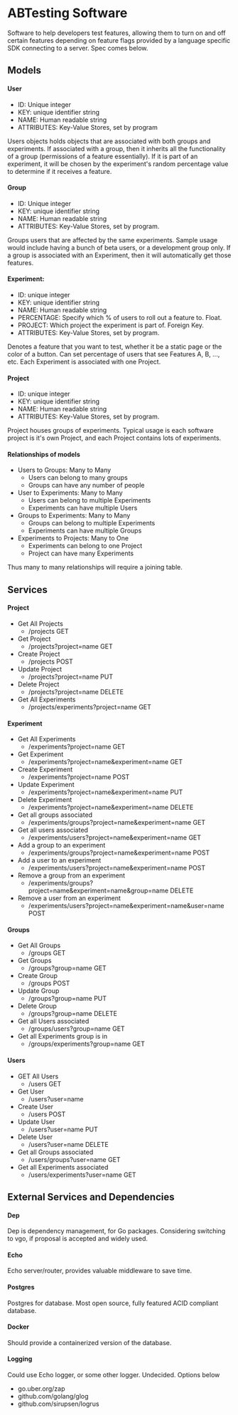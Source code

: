 # ABTesting Software

Software to help developers test features, allowing them to turn on and off 
certain features depending on feature flags provided by a language specific 
SDK connecting to a server.  Spec comes below.

## Models

#### User 
- ID: Unique integer
- KEY: unique identifier string
- NAME: Human readable string
- ATTRIBUTES: Key-Value Stores, set by program

Users objects holds objects that are associated with both groups and 
experiments.  If associated with a group, then it inherits all the functionality
of a group (permissions of a feature essentially).  If it is part of an 
experiment, it will be chosen by the experiment's random percentage value to 
determine if it receives a feature.

#### Group
- ID: Unique integer
- KEY: unique identifier string
- NAME: Human readable string
- ATTRIBUTES: Key-Value Stores, set by program.

Groups users that are affected by the same experiments.  Sample usage would 
include having a bunch of beta users, or a development group only.  If a group 
is associated with an Experiment, then it will automatically get those features.


#### Experiment: 
- ID: unique integer
- KEY: unique identifier string
- NAME: Human readable string
- PERCENTAGE: Specify which % of users to roll out a feature to.  Float.
- PROJECT: Which project the experiment is part of.  Foreign Key.
- ATTRIBUTES: Key-Value Stores, set by program.

Denotes a feature that you want to test, whether it be a static page or the 
color of a button. Can set percentage of users that see Features A, B, ..., 
etc.  Each Experiment is associated with one Project.

#### Project 
- ID: unique integer
- KEY: unique identifier string
- NAME: Human readable string
- ATTRIBUTES: Key-Value Stores, set by program.

Project houses groups of experiments.  Typical usage is each software
project is it's own Project, and each Project contains lots of experiments.

#### Relationships of models
- Users to Groups: Many to Many
    - Users can belong to many groups
    - Groups can have any number of people
- User to Experiments: Many to Many
    - Users can belong to multiple Experiments
    - Experiments can have multiple Users
- Groups to Experiments: Many to Many
    - Groups can belong to multiple Experiments
    - Experiments can have multiple Groups
- Experiments to Projects: Many to One
    - Experiments can belong to one Project
    - Project can have many Experiments

Thus many to many relationships will require a joining table.

## Services

#### Project
- Get All Projects
    - /projects GET
- Get Project
    - /projects?project=name GET 
- Create Project
    - /projects POST
- Update Project
    - /projects?project=name PUT
- Delete Project
    - /projects?project=name DELETE
- Get All Experiments
    - /projects/experiments?project=name GET

#### Experiment
- Get All Experiments
    - /experiments?project=name GET
- Get Experiment
    - /experiments?project=name&experiment=name GET
- Create Experiment
    - /experiments?project=name POST
- Update Experiment
    - /experiments?project=name&experiment=name PUT
- Delete Experiment
    - /experiments?project=name&experiment=name DELETE
- Get all groups associated
    - /experiments/groups?project=name&experiment=name GET
- Get all users associated
    - /experiments/users?project=name&experiment=name GET
- Add a group to an experiment
    - /experiments/groups?project=name&experiment=name POST
- Add a user to an experiment
    - /experiments/users?project=name&experiment=name POST
- Remove a group from an experiment
    - /experiments/groups?project=name&experiment=name&group=name DELETE
- Remove a user from an experiment
    - /experiments/users?project=name&experiment=name&user=name POST

#### Groups
- Get All Groups
    - /groups GET
- Get Groups
    - /groups?group=name GET
- Create Group
    - /groups POST
- Update Group
    - /groups?group=name PUT
- Delete Group
    - /groups?group=name DELETE
- Get all Users associated
    - /groups/users?group=name GET
- Get all Experiments group is in
    - /groups/experiments?group=name GET


#### Users
- GET All Users
    - /users GET
- Get User
    - /users?user=name
- Create User
    - /users POST
- Update User
    - /users?user=name PUT
- Delete User
    - /users?user=name DELETE
- Get all Groups associated
    - /users/groups?user=name GET
- Get all Experiments associated
    - /users/experiments?user=name GET

## External Services and Dependencies
#### Dep
Dep is dependency management, for Go packages.  Considering switching to vgo, if proposal is accepted and widely used.

#### Echo
Echo server/router, provides valuable middleware to save time.

#### Postgres
Postgres for database.  Most open source, fully featured ACID compliant database.

#### Docker
Should provide a containerized version of the database.

#### Logging
Could use Echo logger, or some other logger.  Undecided. Options below
- go.uber.org/zap
- github.com/golang/glog
- github.com/sirupsen/logrus

